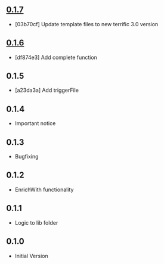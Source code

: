 ## [0.1.7](https://github.com/smollweide/grunt-terrific-modules/releases/tag/0.1.7)
- [03b70cf] Update template files to new terrific 3.0 version

## [0.1.6](https://github.com/smollweide/grunt-terrific-modules/releases/tag/0.1.6)
- [df874e3] Add complete function

## 0.1.5
- [a23da3a] Add triggerFile

## 0.1.4
- Important notice

## 0.1.3
- Bugfixing

## 0.1.2
- EnrichWith functionality

## 0.1.1
- Logic to lib folder

## 0.1.0
- Initial Version